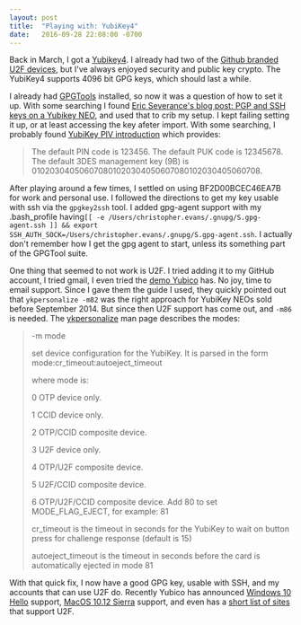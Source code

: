 ```yaml
---
layout: post
title:  "Playing with: YubiKey4"
date:   2016-09-28 22:08:00 -0700
---
```


Back in March, I got a [Yubikey4](https://www.yubico.com/products/yubikey-hardware/yubikey4/). I already had two of the [Github branded U2F devices](https://www.yubico.com/products/yubikey-hardware/fido-u2f-security-key/), but I've always enjoyed security and public key crypto. The YubiKey4 supports 4096 bit GPG keys, which should last a while.

I already had [GPGTools](https://gpgtools.org/) installed, so now it was a question of how to set it up. With some searching I found [Eric Severance's blog post: PGP and SSH keys on a Yubikey NEO](https://www.esev.com/blog/post/2015-01-pgp-ssh-key-on-yubikey-neo/), and used that to crib my setup. I kept failing setting it up, or at least accessing the key afeter import. With some searching, I probably found [YubiKey PIV introduction](https://developers.yubico.com/yubico-piv-tool/YubiKey_PIV_introduction.html) which provides:

> The default PIN code is 123456. The default PUK code is 12345678.
> The default 3DES management key (9B) is 010203040506070801020304050607080102030405060708.


After playing around a few times, I settled on using BF2D00BCEC46EA7B for work and personal use. I followed the directions to get my key usable with ssh via the `gpgkey2ssh` tool. I added gpg-agent support with my .bash_profile having`[[ -e /Users/christopher.evans/.gnupg/S.gpg-agent.ssh ]] && export SSH_AUTH_SOCK=/Users/christopher.evans/.gnupg/S.gpg-agent.ssh`. I actually don't remember how I get the gpg agent to start, unless its something part of the GPGTool suite.

One thing that seemed to not work is U2F. I tried adding it to my GitHub account, I tried gmail, I even tried the [demo Yubico](https://demo.yubico.com/u2f) has. No joy, time to email support. Since I gave them the guide I used, they quickly pointed out that `ykpersonalize -m82` was the right approach for YubiKey NEOs sold before September 2014. But since then U2F support has come out, and `-m86` is needed. The [ykpersonalize](https://developers.yubico.com/yubikey-personalization/Manuals/ykpersonalize.1.html) man page describes the modes:

> -m mode 
>
> set device configuration for the YubiKey. It is parsed in the form mode:cr_timeout:autoeject_timeout
>
> where mode is:
>
>0
>OTP device only.
>
>1
CCID device only.
>
>2
>OTP/CCID composite device.
>
>3
>U2F device only.
>
>4
>OTP/U2F composite device.
>
>5
>U2F/CCID composite device.
>
>6
>OTP/U2F/CCID composite device. Add 80 to set MODE_FLAG_EJECT, for example: 81
>
>cr_timeout is the timeout in seconds for the YubiKey to wait on button press for challenge response (default is 15)
>
>autoeject_timeout is the timeout in seconds before the card is automatically ejected in mode 81

With that quick fix, I now have a good GPG key, usable with SSH, and my accounts that can use U2F do. Recently Yubico has announced [Windows 10 Hello](https://www.yubico.com/2016/09/yubikey-works-windows-hello/) support, [MacOS 10.12 Sierra](https://www.yubico.com/2016/09/yubikey-smart-card-support-for-macos-sierra-2/) support, and even has a [short list of sites](https://www.yubico.com/2016/07/over-a-dozen-services-supporting-fido-u2f/) that support U2F.

